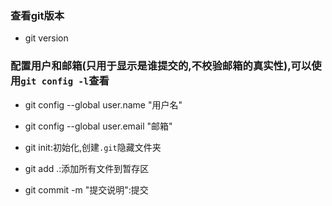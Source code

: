 ### 查看git版本

* git version

### 配置用户和邮箱(只用于显示是谁提交的,不校验邮箱的真实性),可以使用`git config -l`查看

* git config --global user.name "用户名"
* git config --global user.email "邮箱"




* git init:初始化,创建`.git`隐藏文件夹
* git add .:添加所有文件到暂存区
* git commit -m "提交说明":提交


